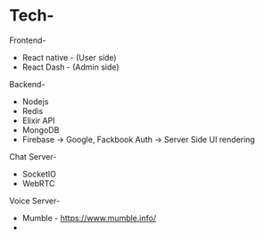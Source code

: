 # Tech-

Frontend-

* React native - (User side)
* React Dash - (Admin side)

Backend-

* Nodejs
* Redis
* Elixir API
* MongoDB
* Firebase -> Google, Fackbook Auth
	   -> Server Side UI rendering

Chat Server-

* SocketIO
* WebRTC 

Voice Server-

* Mumble - https://www.mumble.info/
* 
